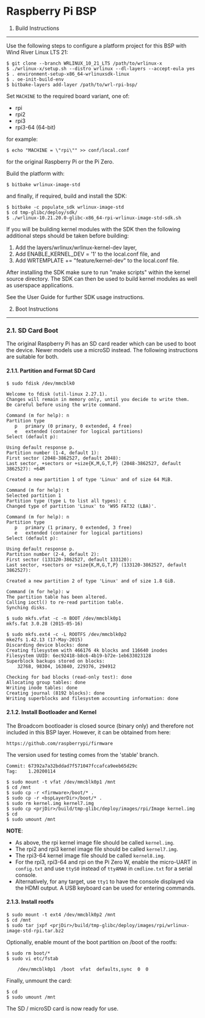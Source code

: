 Raspberry Pi BSP
================

1. Build Instructions
---------------------

Use the following steps to configure a platform project for this BSP with
Wind River Linux LTS 21:

    $ git clone --branch WRLINUX_10_21_LTS /path/to/wrlinux-x
    $ ./wrlinux-x/setup.sh --distro wrlinux --dl-layers --accept-eula yes
    $ . environment-setup-x86_64-wrlinuxsdk-linux
    $ . oe-init-build-env
    $ bitbake-layers add-layer /path/to/wrl-rpi-bsp/

Set `MACHINE` to the required board variant, one of:

  * rpi
  * rpi2
  * rpi3
  * rpi3-64 (64-bit)

for example:

    $ echo "MACHINE = \"rpi\"" >> conf/local.conf

for the original Raspberry Pi or the Pi Zero.

Build the platform with:

    $ bitbake wrlinux-image-std

and finally, if required, build and install the SDK:

    $ bitbake -c populate_sdk wrlinux-image-std
    $ cd tmp-glibc/deploy/sdk/
    $ ./wrlinux-10.21.20.0-glibc-x86_64-rpi-wrlinux-image-std-sdk.sh

If you will be building kernel modules with the SDK then the following
additional steps should be taken before building:

  1. Add the layers/wrlinux/wrlinux-kernel-dev layer,
  2. Add ENABLE_KERNEL_DEV = '1' to the local.conf file, and
  3. Add WRTEMPLATE += "feature/kernel-dev" to the local.conf file.

After installing the SDK make sure to run "make scripts" within the kernel
source directory. The SDK can then be used to build kernel modules as well as
userspace applications.

See the User Guide for further SDK usage instructions.


2. Boot Instructions
--------------------

### 2.1. SD Card Boot

The original Raspberry Pi has an SD card reader which can be used to boot the
device. Newer models use a microSD instead. The following instructions are
suitable for both.

#### 2.1.1. Partition and Format SD Card

    $ sudo fdisk /dev/mmcblk0

    Welcome to fdisk (util-linux 2.27.1).
    Changes will remain in memory only, until you decide to write them.
    Be careful before using the write command.

    Command (m for help): n
    Partition type
       p   primary (0 primary, 0 extended, 4 free)
       e   extended (container for logical partitions)
    Select (default p):

    Using default response p.
    Partition number (1-4, default 1):
    First sector (2048-3862527, default 2048):
    Last sector, +sectors or +size{K,M,G,T,P} (2048-3862527, default 3862527): +64M

    Created a new partition 1 of type 'Linux' and of size 64 MiB.

    Command (m for help): t
    Selected partition 1
    Partition type (type L to list all types): c
    Changed type of partition 'Linux' to 'W95 FAT32 (LBA)'.

    Command (m for help): n
    Partition type
       p   primary (1 primary, 0 extended, 3 free)
       e   extended (container for logical partitions)
    Select (default p):

    Using default response p.
    Partition number (2-4, default 2):
    First sector (133120-3862527, default 133120):
    Last sector, +sectors or +size{K,M,G,T,P} (133120-3862527, default 3862527):

    Created a new partition 2 of type 'Linux' and of size 1.8 GiB.

    Command (m for help): w
    The partition table has been altered.
    Calling ioctl() to re-read partition table.
    Synching disks.

    $ sudo mkfs.vfat -c -n BOOT /dev/mmcblk0p1
    mkfs.fat 3.0.28 (2015-05-16)

    $ sudo mkfs.ext4 -c -L ROOTFS /dev/mmcblk0p2
    mke2fs 1.42.13 (17-May-2015)
    Discarding device blocks: done
    Creating filesystem with 466176 4k blocks and 116640 inodes
    Filesystem UUID: 6ec92418-b8c6-4b19-b72e-1eb633023128
    Superblock backups stored on blocks:
        32768, 98304, 163840, 229376, 294912

    Checking for bad blocks (read-only test): done
    Allocating group tables: done
    Writing inode tables: done
    Creating journal (8192 blocks): done
    Writing superblocks and filesystem accounting information: done

#### 2.1.2. Install Bootloader and Kernel

The Broadcom bootloader is closed source (binary only) and therefore not
included in this BSP layer. However, it can be obtained from here:

    https://github.com/raspberrypi/firmware

The version used for testing comes from the 'stable' branch.

	Commit: 67392a7a32bddad7f571047fccafca9eeb65d29c
	Tag:    1.20200114

    $ sudo mount -t vfat /dev/mmcblk0p1 /mnt
    $ cd /mnt
    $ sudo cp -r <firmware>/boot/* .
    $ sudo cp -r <bspLayerDir>/boot/* .
    $ sudo rm kernel.img kernel7.img
    $ sudo cp <prjDir>/build/tmp-glibc/deploy/images/rpi/Image kernel.img
    $ cd
    $ sudo umount /mnt

**NOTE**:
  * As above, the rpi kernel image file should be called `kernel.img`.
  * The rpi2 and rpi3 kernel image file should be called `kernel7.img`.
  * The rpi3-64 kernel image file should be called `kernel8.img`.
  * For the rpi3, rpi3-64 and rpi on the Pi Zero W, enable the micro-UART in
    `config.txt` and use `ttyS0` instead of `ttyAMA0` in `cmdline.txt` for a
    serial console.
  * Alternatively, for any target, use `tty1` to have the console displayed
    via the HDMI output. A USB keyboard can be used for entering commands.

#### 2.1.3. Install rootfs

    $ sudo mount -t ext4 /dev/mmcblk0p2 /mnt
    $ cd /mnt
    $ sudo tar jxpf <prjDir>/build/tmp-glibc/deploy/images/rpi/wrlinux-image-std-rpi.tar.bz2

Optionally, enable mount of the boot partition on /boot of the rootfs:

    $ sudo rm boot/*
    $ sudo vi etc/fstab

        /dev/mmcblk0p1  /boot  vfat  defaults,sync  0  0

Finally, unmount the card:

    $ cd
    $ sudo umount /mnt

The SD / microSD card is now ready for use.
